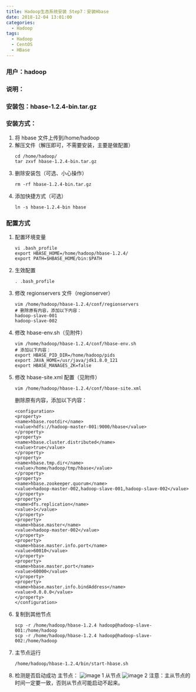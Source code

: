```yaml
---
title: Hadoop生态系统安装 Step7：安装Hbase
date: 2018-12-04 13:01:00
categories:
  - Hadoop
tags:
  - Hadoop
  - CentOS
  - HBase
---
```


<!--more-->

### 用户：hadoop

### 说明：

### 安装包：hbase-1.2.4-bin.tar.gz

### 安装方式：

1. 将 hbase 文件上传到/home/hadoop
2. 解压文件（解压即可，不需要安装，主要是做配置）
   ```
   cd /home/hadoop/
   tar zxvf hbase-1.2.4-bin.tar.gz
   ```
3. 删除安装包（可选、小心操作）
   ```
   rm -rf hbase-1.2.4-bin.tar.gz
   ```
4. 添加快捷方式（可选）
   ```
   ln -s hbase-1.2.4-bin hbase
   ```

### 配置方式

1. 配置环境变量

   ```
   vi .bash_profile
   export HBASE_HOME=/home/hadoop/hbase-1.2.4/
   export PATH=$HBASE_HOME/bin:$PATH
   ```

2. 生效配置

   ```
   . .bash_profile
   ```

3. 修改 regionservers 文件（regionserver）

   ```
   vim /home/hadoop/hbase-1.2.4/conf/regionservers
   # 删除原有内容，添加以下内容：
   hadoop-slave-001
   hadoop-slave-002
   ```

4. 修改 hbase-env.sh（见附件）

   ```
   vim /home/hadoop/hbase-1.2.4/conf/hbase-env.sh
   # 添加以下内容：
   export HBASE_PID_DIR=/home/hadoop/pids
   export JAVA_HOME=/usr/java/jdk1.8.0_121
   export HBASE_MANAGES_ZK=false
   ```

5. 修改 hbase-site.xml 配置（见附件）

   ```
   vim /home/hadoop/hbase-1.2.4/conf/hbase-site.xml
   ```

   删除原有<configuration></configuration>内容，添加以下内容：

   ```
   <configuration>
   <property>
   <name>hbase.rootdir</name>
   <value>hdfs://hadoop-master-001:9000/hbase</value>
   </property>
   <property>
   <name>hbase.cluster.distributed</name>
   <value>true</value>
   </property>
   <property>
   <name>hbase.tmp.dir</name>
   <value>/home/hadoop/tmp/hbase</value>
   </property>
   <property>
   <name>hbase.zookeeper.quorum</name>
   <value>hadoop-master-002,hadoop-slave-001,hadoop-slave-002</value>
   </property>
   <property>
   <name>dfs.replication</name>
   <value>1</value>
   </property>
   <property>
   <name>hbase.master</name>
   <value>hadoop-master-002</value>
   </property>
   <property>
   <name>hbase.master.info.port</name>
   <value>60010</value>
   </property>
   <property>
   <name>hbase.master.port</name>
   <value>60000</value>
   </property>
   <property>
   <name>hbase.master.info.bindAddress</name>
   <value>0.0.0.0</value>
   </property>
   </configuration>
   ```

6. 复制到其他节点

   ```
   scp -r /home/hadoop/hbase-1.2.4 hadoop@hadoop-slave-001:/home/hadoop
   scp -r /home/hadoop/hbase-1.2.4 hadoop@hadoop-slave-002:/home/hadoop
   ```

7. 主节点运行

   ```
   /home/hadoop/hbase-1.2.4/bin/start-hbase.sh
   ```

8. 检测是否启动成功
   主节点：
   ![image 1](1.jpeg)
   从节点
   ![image 2](2.jpeg)
   注意：主从节点的时间一定要一致，否则从节点可能启动不起来。
